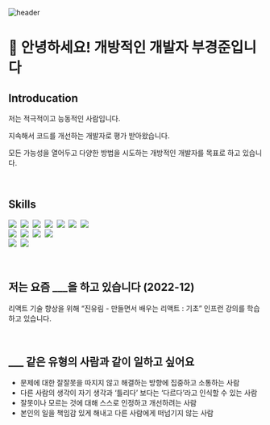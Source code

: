![header](https://capsule-render.vercel.app/api?type=slice&color=0:3090C7,100:82CAFF&fontColor=F5F5F5&animation=fadeIn&height=200&section=header&text=KyungJun%20Boo&fontSize=60&rotate=13&fontAlignY=30&fontAlign=70)

# 👋 안녕하세요! 개방적인 개발자 부경준입니다

## Introducation

저는 적극적이고 능동적인 사람입니다.

지속해서 코드를 개선하는 개발자로 평가 받아왔습니다.

모든 가능성을 열어두고 다양한 방법을 시도하는 개방적인 개발자를 목표로 하고 있습니다.

</br>

## Skills

<p align="left">
  <img src="https://img.shields.io/badge/Javascript-ffb13b?style=flat-square&logo=javascript&logoColor=white"/></a>&nbsp 
  <img src="https://img.shields.io/badge/Tavascript-3178C6?style=flat-square&logo=typescript&logoColor=white"/></a>&nbsp
  <img src="https://img.shields.io/badge/html5-E34F26?style=flat-square&logo=html5&logoColor=white"/></a>&nbsp
  <img src="https://img.shields.io/badge/css3-1572B6?style=flat-square&logo=css3&logoColor=white"/></a>&nbsp
  <img src="https://img.shields.io/badge/C-A8B9CC?style=flat-square&logo=C&logoColor=white"/></a>&nbsp 
  <img src="https://img.shields.io/badge/C++-00599C?style=flat-square&logo=C%2B%2B&logoColor=white"/></a>&nbsp 
  <img src="https://img.shields.io/badge/C%23-239120?style=flat-square&logo=CSharp&logoColor=white"/></a>&nbsp 
  </br>
  <img src="https://img.shields.io/badge/node.js-339933?style=flat-square&logo=node.js&logoColor=white"/></a>&nbsp
  <img src="https://img.shields.io/badge/mysql-4479A1?style=flat-square&logo=mysql&logoColor=white"/></a>&nbsp
  <img src="https://img.shields.io/badge/socket.io-010101?style=flat-square&logo=socket.io&logoColor=white"/></a>&nbsp
  <img src="https://img.shields.io/badge/react-61DAFB?style=flat-square&logo=react&logoColor=black"/></a>&nbsp 
  </br>
  <img src="https://img.shields.io/badge/unity-FFFFFF?style=flat-square&logo=unity&logoColor=black"/></a>&nbsp
  <img src="https://img.shields.io/badge/git-F05032?style=flat-square&logo=git&logoColor=white"/></a>&nbsp
</p>

</br>

## 저는 요즘 \___을 하고 있습니다 (2022-12)

리액트 기술 향상을 위해 “진유림 - 만들면서 배우는 리액트 : 기초” 인프런 강의를 학습하고 있습니다.

</br>

## \___ 같은 유형의 사람과 같이 일하고 싶어요

- 문제에 대한 잘잘못을 따지지 않고 해결하는 방향에 집중하고 소통하는 사람
- 다른 사람의 생각이 자기 생각과 ‘틀리다’ 보다는 ‘다르다’라고 인식할 수 있는 사람
- 잘못이나 모르는 것에 대해 스스로 인정하고 개선하려는 사람
- 본인의 일을 책임감 있게 해내고 다른 사람에게 떠넘기지 않는 사람
